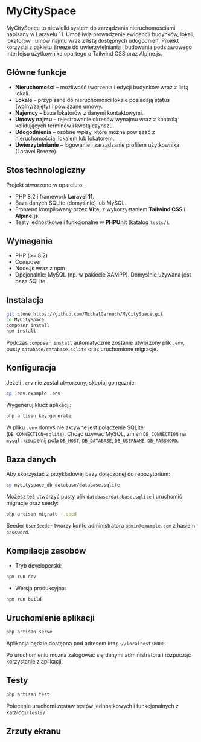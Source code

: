 # MyCitySpace

MyCitySpace to niewielki system do zarządzania nieruchomościami napisany w Laravelu 11. Umożliwia prowadzenie ewidencji budynków, lokali, lokatorów i umów najmu wraz z listą dostępnych udogodnień. Projekt korzysta z pakietu Breeze do uwierzytelniania i budowania podstawowego interfejsu użytkownika opartego o Tailwind CSS oraz Alpine.js.

## Główne funkcje

- **Nieruchomości** – możliwość tworzenia i edycji budynków wraz z listą lokali.
- **Lokale** – przypisane do nieruchomości lokale posiadają status (wolny/zajęty) i powiązane umowy.
- **Najemcy** – baza lokatorów z danymi kontaktowymi.
- **Umowy najmu** – rejestrowanie okresów wynajmu wraz z kontrolą kolidujących terminów i kwotą czynszu.
- **Udogodnienia** – osobne wpisy, które można powiązać z nieruchomością, lokalem lub lokatorem.
- **Uwierzytelnianie** – logowanie i zarządzanie profilem użytkownika (Laravel Breeze).

## Stos technologiczny

Projekt stworzono w oparciu o:

- PHP 8.2 i framework **Laravel 11**.
- Baza danych SQLite (domyślnie) lub MySQL.
- Frontend kompilowany przez **Vite**, z wykorzystaniem **Tailwind CSS** i **Alpine.js**.
- Testy jednostkowe i funkcjonalne w **PHPUnit** (katalog `tests/`).

## Wymagania

- PHP \(>= 8.2\)
- Composer
- Node.js wraz z npm
- Opcjonalnie: MySQL (np. w pakiecie XAMPP). Domyślnie używana jest baza SQLite.

## Instalacja

```bash
git clone https://github.com/MichalGarnuch/MyCitySpace.git
cd MyCitySpace
composer install
npm install
```

Podczas `composer install` automatycznie zostanie utworzony plik `.env`, pusty `database/database.sqlite` oraz uruchomione migracje.

## Konfiguracja

Jeżeli `.env` nie został utworzony, skopiuj go ręcznie:

```bash
cp .env.example .env
```

Wygeneruj klucz aplikacji:

```bash
php artisan key:generate
```

W pliku `.env` domyślnie aktywne jest połączenie SQLite (`DB_CONNECTION=sqlite`). Chcąc używać MySQL, zmień `DB_CONNECTION` na `mysql` i uzupełnij pola `DB_HOST`, `DB_DATABASE`, `DB_USERNAME`, `DB_PASSWORD`.

## Baza danych

Aby skorzystać z przykładowej bazy dołączonej do repozytorium:

```bash
cp mycityspace_db database/database.sqlite
```

Możesz też utworzyć pusty plik `database/database.sqlite` i uruchomić migracje oraz seedy:

```bash
php artisan migrate --seed
```

Seeder `UserSeeder` tworzy konto administratora `admin@example.com` z hasłem `password`.

## Kompilacja zasobów

- Tryb developerski:

```bash
npm run dev
```

- Wersja produkcyjna:

```bash
npm run build
```

## Uruchomienie aplikacji

```bash
php artisan serve
```

Aplikacja będzie dostępna pod adresem `http://localhost:8000`.

Po uruchomieniu można zalogować się danymi administratora i rozpocząć korzystanie z aplikacji.

## Testy

```bash
php artisan test
```

Polecenie uruchomi zestaw testów jednostkowych i funkcjonalnych z katalogu `tests/`.

## Zrzuty ekranu

